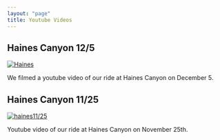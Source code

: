 ```yaml
---
layout: "page"
title: Youtube Videos
---
```


## Haines Canyon 12/5



[![Haines](http://img.youtube.com/vi/LBI50oqG4aw/0.jpg)](http://www.youtube.com/watch?v=LBI50oqG4aw "Haines ")

We filmed a youtube video of our ride at Haines Canyon on December 5.


## Haines Canyon 11/25

[![haines11/25](http://img.youtube.com/vi/wRcoNxFDgc0/0.jpg)](http://www.youtube.com/watch?v=wRcoNxFDgc0 "haines1125")

Youtube video of our ride at Haines Canyon on November 25th. 
